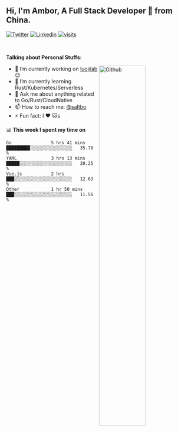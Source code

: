 ## Hi, I'm Ambor, A Full Stack Developer 🚀 from China.

[![Twitter](https://img.shields.io/badge/-saltbo-1ca0f1?style=flat&logo=twitter&logoColor=white)](https://twitter.com/rdsaltbo)
[![Linkedin](https://img.shields.io/badge/-saltbo-blue?style=flat&logo=Linkedin&logoColor=white)](https://www.linkedin.com/in/saltbo/)
[![visits](https://visitor.vercel.app/page/saltbo?color=light-green)](https://github.com/saltbo/)

&nbsp;  

**Talking about Personal Stuffs:**
<!-- Any image aligned to the right. Beware the width  -->
<img width="50%" align="right" alt="Github" src="https://raw.githubusercontent.com/saltbo/saltbo/master/images/git-header.svg" />

- 🔭 I’m currently working on [luojilab](https://github.com/luojilab) :wink:
- 🌱 I’m currently learning Rust/Kubernetes/Serverless
- 💬 Ask me about anything related to Go/Rust/CloudNative
- 📫 How to reach me: [@saltbo](https://twitter.com/rdsaltbo)
- ⚡ Fun fact: I :heart: :cat:s


📊 **This week I spent my time on**
<!--START_SECTION:waka-->

```text
Go               5 hrs 41 mins   █████████░░░░░░░░░░░░░░░░   35.78 %
YAML             3 hrs 13 mins   █████░░░░░░░░░░░░░░░░░░░░   20.25 %
Vue.js           2 hrs           ███░░░░░░░░░░░░░░░░░░░░░░   12.63 %
Other            1 hr 50 mins    ███░░░░░░░░░░░░░░░░░░░░░░   11.56 %
```

<!--END_SECTION:waka-->
